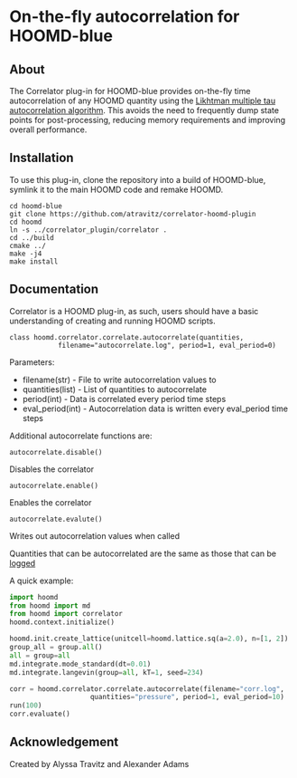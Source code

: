 # On-the-fly autocorrelation for HOOMD-blue

## About

The Correlator plug-in for HOOMD-blue provides on-the-fly time autocorrelation of any HOOMD quantity using the [Likhtman multiple tau autocorrelation algorithm](https://aip.scitation.org/doi/10.1063/1.3491098).
This avoids the need to frequently dump state points for post-processing, reducing memory requirements and improving overall performance.

## Installation
To use this plug-in, clone the repository into a build of HOOMD-blue, symlink it
to the main HOOMD code and remake HOOMD.

    cd hoomd-blue
    git clone https://github.com/atravitz/correlator-hoomd-plugin
    cd hoomd
    ln -s ../correlator_plugin/correlator .
    cd ../build
    cmake ../
    make -j4
    make install

## Documentation

Correlator is a HOOMD plug-in, as such, users should have a basic understanding of creating and running HOOMD scripts.

    class hoomd.correlator.correlate.autocorrelate(quantities,
                filename="autocorrelate.log", period=1, eval_period=0)

Parameters:
* filename(str) - File to write autocorrelation values to
* quantities(list) - List of quantities to autocorrelate
* period(int) - Data is correlated every period time steps
* eval_period(int) - Autocorrelation data is written every eval_period time steps

Additional autocorrelate functions are:

    autocorrelate.disable()

Disables the correlator

    autocorrelate.enable()

Enables the correlator

    autocorrelate.evalute()

Writes out autocorrelation values when called

Quantities that can be autocorrelated are the same as those that can be [logged](http://hoomd-blue.readthedocs.io/en/stable/module-hoomd-analyze.html)

A quick example:

```python
import hoomd
from hoomd import md
from hoomd import correlator
hoomd.context.initialize()

hoomd.init.create_lattice(unitcell=hoomd.lattice.sq(a=2.0), n=[1, 2])
group_all = group.all()
all = group=all
md.integrate.mode_standard(dt=0.01)
md.integrate.langevin(group=all, kT=1, seed=234)

corr = hoomd.correlator.correlate.autocorrelate(filename="corr.log",
                    quantities="pressure", period=1, eval_period=10)
run(100)
corr.evaluate()
```

## Acknowledgement

Created by Alyssa Travitz and Alexander Adams
